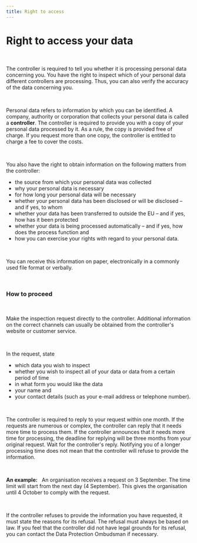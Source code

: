 ```yaml
---
title: Right to access
---
```

# Right to access your data

&nbsp;

The controller is required to tell you whether it is processing personal data concerning you.
You have the right to inspect which of your personal data different controllers are processing.  Thus, you can also verify the accuracy of the data concerning you.

&nbsp;

Personal data refers to information by which you can be identified. A company, authority or corporation that collects your personal data is called a **controller**. The controller is required to provide you with a copy of your personal data processed by it. As a rule, the copy is provided free of charge. If you request more than one copy, the controller is entitled to charge a fee to cover the costs.

&nbsp;

You also have the right to obtain information on the following matters from the controller:

- the source from which your personal data was collected
- why your personal data is necessary
- for how long your personal data will be necessary
- whether your personal data has been disclosed or will be disclosed – and if yes, to whom
- whether your data has been transferred to outside the EU – and if yes, how has it been protected
- whether your data is being processed automatically – and if yes, how does the process function and
- how you can exercise your rights with regard to your personal data.

&nbsp;

You can receive this information on paper, electronically in a commonly used file format or verbally.

&nbsp;

### How to proceed

&nbsp;

Make the inspection request directly to the controller. Additional information on the correct channels can usually be obtained from the controller's website or customer service.

&nbsp;

In the request, state

- which data you wish to inspect
- whether you wish to inspect all of your data or data from a certain period of time
- in what form you would like the data
- your name and
- your contact details (such as your e-mail address or telephone number).

&nbsp;

The controller is required to reply to your request within one month. If the requests are numerous or complex, the controller can reply that it needs more time to process them. If the controller announces that it needs more time for processing, the deadline for replying will be three months from your original request. Wait for the controller's reply. Notifying you of a longer processing time does not mean that the controller will refuse to provide the information.

&nbsp;

**An example:**
&nbsp;
An organisation receives a request on 3 September. The time limit will start from the next day (4 September). This gives the organisation until 4 October to comply with the request.

&nbsp;

If the controller refuses to provide the information you have requested, it must state the reasons for its refusal. The refusal must always be based on law. If you feel that the controller did not have legal grounds for its refusal, you can contact the Data Protection Ombudsman if necessary.
